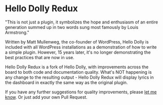 # Hello Dolly Redux

"This is not just a plugin, it symbolizes the hope and enthusiasm of an entire generation summed up in two words sung most famously by Louis Armstrong."

Written by Matt Mullenweg, the co-founder of WordPress, Hello Dolly is included with all WordPress installations as a demonstration of how to write a simple plugin. However, 15 years later, it's no longer demonstrating the best practices that are now in use.

Hello Dolly Redux is a fork of Hello Dolly, with improvements across the board to both code and documentation quality. What's NOT happening is any change to the resulting output - Hello Dolly Redux will display lyrics in the dashboard in exactly the same way as the original plugin. 

If you have any further suggestions for quality improvements, please [let me know](https://github.com/dartiss/hello-dolly-redux/issues). Or just add your own Pull Request.